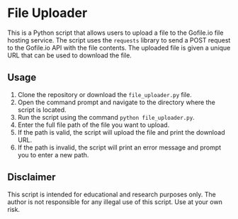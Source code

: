 # File Uploader

This is a Python script that allows users to upload a file to the Gofile.io file hosting service. The script uses the `requests` library to send a POST request to the Gofile.io API with the file contents. The uploaded file is given a unique URL that can be used to download the file.

## Usage

1. Clone the repository or download the `file_uploader.py` file.
2. Open the command prompt and navigate to the directory where the script is located.
3. Run the script using the command `python file_uploader.py`.
4. Enter the full file path of the file you want to upload.
5. If the path is valid, the script will upload the file and print the download URL.
6. If the path is invalid, the script will print an error message and prompt you to enter a new path.

## Disclaimer

This script is intended for educational and research purposes only. The author is not responsible for any illegal use of this script. Use at your own risk.

